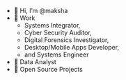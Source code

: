 - 👋 Hi, I’m @maksha
- 👀 Work
  - Systems Integrator,
  - Cyber Security Auditor,
  - Digital Forensics Investigator,
  - Desktop/Mobile Apps Developer,
  - and Systems Engineer
-  🌱 Data Analyst
- 💞️ Open Source Projects

<!---
maksha/maksha is a ✨ special ✨ repository because its `README.md` (this file) appears on your GitHub profile.
You can click the Preview link to take a look at your changes.
--->
